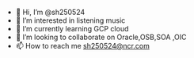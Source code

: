 - 👋 Hi, I’m @sh250524
- 👀 I’m interested in listening music
- 🌱 I’m currently learning GCP cloud
- 💞️ I’m looking to collaborate on Oracle,OSB,SOA ,OIC
- 📫 How to reach me sh250524@ncr.com

<!---
sh250524/sh250524 is a ✨ special ✨ repository because its `README.md` (this file) appears on your GitHub profile.
You can click the Preview link to take a look at your changes.
--->
